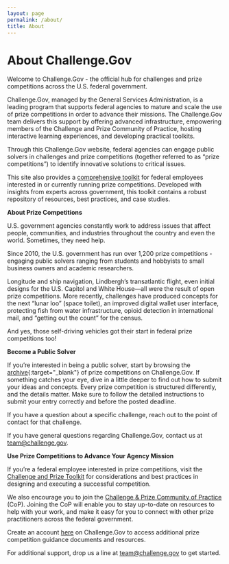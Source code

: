 ```yaml
---
layout: page
permalink: /about/
title: About
---
```

# About Challenge.Gov

Welcome to Challenge.Gov - the official hub for challenges and prize competitions across the U.S. federal government.

Challenge.Gov, managed by the General Services Administration, is a leading program that supports federal agencies to mature and scale the use of prize competitions in order to advance their missions. The Challenge.Gov team delivers this support by offering advanced infrastructure, empowering members of the Challenge and Prize Community of Practice, hosting interactive learning experiences, and developing practical toolkits.

Through this Challenge.Gov website, federal agencies can engage public solvers in challenges and prize competitions (together referred to as “prize competitions”) to identify innovative solutions to critical issues.

This site also provides a <a href="{{ site.baseurl }}/assets/document-library/ChallengeGov_Federal_Agency_Toolkit_13Oct2021.pdf" target="_blank" rel="noopener">comprehensive toolkit</a> for federal employees interested in or currently running prize competitions. Developed with insights from experts across government, this toolkit contains a robust repository of resources, best practices, and case studies.

**About Prize Competitions**

U.S. government agencies constantly work to address issues that affect people, communities, and industries throughout the country and even the world. Sometimes, they need help.

Since 2010, the U.S. government has run over 1,200 prize competitions - engaging public solvers ranging from students and hobbyists to small business owners and academic researchers.

Longitude and ship navigation, Lindbergh’s transatlantic flight, even initial designs for the U.S. Capitol and White House—all were the result of open prize competitions. More recently, challenges have produced concepts for the next “lunar loo” (space toilet), an improved digital wallet user interface, protecting fish from water infrastructure, opioid detection in international mail, and “getting out the count” for the census.

And yes, those self-driving vehicles got their start in federal prize competitions too!

**Become a Public Solver**

If you’re interested in being a public solver, start by browsing the [archive](https://www.challenge.gov/?state=archived){:target="_blank"} of prize competitions on Challenge.Gov. If something catches your eye, dive in a little deeper to find out how to submit your ideas and concepts. Every prize competition is structured differently, and the details matter. Make sure to follow the detailed instructions to submit your entry correctly and before the posted deadline.

If you have a question about a specific challenge, reach out to the point of contact for that challenge.

If you have general questions regarding Challenge.Gov, contact us at <a href="mailto:team@challenge.gov" target="_blank" rel="noopener">team@challenge.gov</a>.

**Use Prize Competitions to Advance Your Agency Mission**

If you’re a federal employee interested in prize competitions, visit the <a href="{{ site.baseurl }}/assets/document-library/ChallengeGov_Federal_Agency_FAQ.pdf" target="_blank" rel="noopener">Challenge and Prize Toolkit</a> for considerations and best practices in designing and executing a successful competition.

We also encourage you to join the [Challenge & Prize Community of Practice](/communities/) (CoP). Joining the CoP will enable you to stay up-to-date on resources to help with your work, and make it easy for you to connect with other prize practitioners across the federal government.

Create an account [here](https://portal.challenge.gov/sign-in/new) on Challenge.Gov to access additional prize competition guidance documents and resources.

For additional support, drop us a line at <a href="mailto:team@challenge.gov" target="_blank" rel="noopener">team@challenge.gov</a> to get started.
